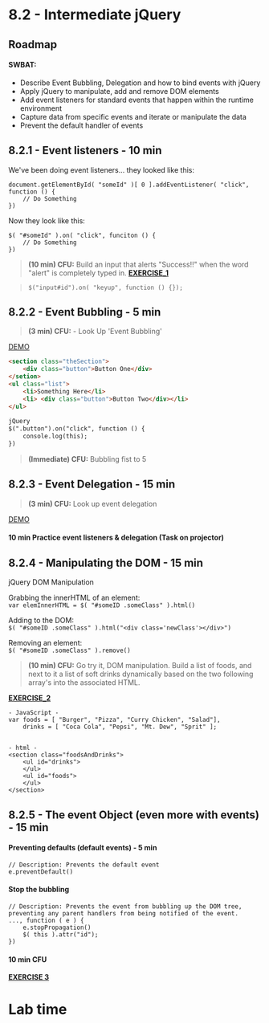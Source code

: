 # 8.2 - Intermediate jQuery

## Roadmap


#### SWBAT:
- Describe Event Bubbling, Delegation and how to bind events with jQuery
- Apply jQuery to manipulate, add and remove DOM elements
- Add event listeners for standard events that happen within the runtime environment
- Capture data from specific events and iterate or manipulate the data
- Prevent the default handler of events



## 8.2.1 - Event listeners - 10 min

We've been doing event listeners... they looked like this:

```
document.getElementById( "someId" )[ 0 ].addEventListener( "click", function () {
	// Do Something
})
```

Now they look like this:

```
$( "#someId" ).on( "click", funciton () {
	// Do Something
})
```


> **(10 min) CFU:** Build an input that alerts "Success!!" when the word "alert" is completely typed in. [**EXERCISE_1**]()


> `$("input#id").on( "keyup", function () {});`

## 8.2.2 - Event Bubbling - 5 min

> **(3 min) CFU:** - Look Up 'Event Bubbling'

[DEMO](http://codepen.io/relicmelex/pen/qdzEaJ?editors=101)

```html
<section class="theSection">
	<div class="button">Button One</div>
</setion>
<ul class="list">
	<li>Something Here</li>
	<li> <div class="button">Button Two</div></li>
</ul>
	
jQuery
$(".button").on("click", function () {
	console.log(this);
})
```

> **(Immediate) CFU:** Bubbling fist to 5


## 8.2.3 - Event Delegation - 15 min

> **(3 min) CFU:** Look up event delegation

[DEMO](http://codepen.io/relicmelex/pen/oXrgOv?editors=101)

#### 10 min Practice event listeners & delegation (Task on projector)


## 8.2.4 - Manipulating the DOM - 15 min

jQuery DOM Manipulation

Grabbing the innerHTML of an element:<br />
`var elemInnerHTML = $( "#someID .someClass" ).html()`

Adding to the DOM:<br />
`$( "#someID .someClass" ).html("<div class='newClass'></div>")`

Removing an element:<br />
`$( "#someID .someClass" ).remove()`

> **(10 min) CFU:** Go try it, DOM manipulation. Build a list of foods, and next to it a list of soft drinks dynamically based on the two following array's into the associated HTML.

[**EXERCISE_2**]()

```
- JavaScript -
var foods = [ "Burger", "Pizza", "Curry Chicken", "Salad"],
	drinks = [ "Coca Cola", "Pepsi", "Mt. Dew", "Sprit" ];


- html - 
<section class="foodsAndDrinks">
	<ul id="drinks">
	</ul>
	<ul id="foods">
	</ul>
</section>
```


## 8.2.5 - The event Object (even more with events) - 15 min

#### Preventing defaults (default events) - 5 min
	// Description: Prevents the default event
	e.preventDefault()
	
#### Stop the bubbling
	// Description: Prevents the event from bubbling up the DOM tree, preventing any parent handlers from being notified of the event.
	..., function ( e ) {
		e.stopPropagation()
		$( this ).attr("id");
	})


#### 10 min CFU
[**EXERCISE 3**]()


# Lab time